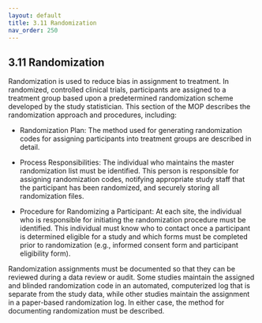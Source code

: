 ```yaml
---
layout: default
title: 3.11 Randomization
nav_order: 250
---
```


## 3.11 Randomization

Randomization is used to reduce bias in assignment to treatment. In
randomized, controlled clinical trials, participants are assigned to a
treatment group based upon a predetermined randomization scheme
developed by the study statistician. This section of the MOP describes
the randomization approach and procedures, including:

-   Randomization Plan: The method used for generating randomization
    codes for assigning participants into treatment groups are described
    in detail.

-   Process Responsibilities: The individual who maintains the master
    randomization list must be identified. This person is responsible
    for assigning randomization codes, notifying appropriate study staff
    that the participant has been randomized, and securely storing all
    randomization files.

-   Procedure for Randomizing a Participant: At each site, the
    individual who is responsible for initiating the randomization
    procedure must be identified. This individual must know who to
    contact once a participant is determined eligible for a study and
    which forms must be completed prior to randomization (e.g., informed
    consent form and participant eligibility form).

Randomization assignments must be documented so that they can be
reviewed during a data review or audit. Some studies maintain the
assigned and blinded randomization code in an automated, computerized
log that is separate from the study data, while other studies maintain
the assignment in a paper-based randomization log. In either case, the
method for documenting randomization must be described.

